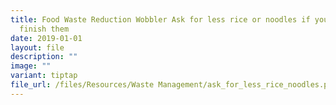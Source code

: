 ```yaml
---
title: Food Waste Reduction Wobbler Ask for less rice or noodles if you can't
  finish them
date: 2019-01-01
layout: file
description: ""
image: ""
variant: tiptap
file_url: /files/Resources/Waste Management/ask_for_less_rice_noodles.pdf
---
```

